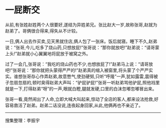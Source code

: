 # 一屁断交

从前,有张姓赵姓两个人很要好,遂结为异姓弟兄。张比赵大一岁,故称张哥,赵就为赵弟了。哥俩很合得来,得失从不计较。

一日,俩人出去作买卖,见天黑就住店,俩人包了一张床。饭后就寝。睡下不久,赵弟说：“张哥,今儿,吃多了烧山药,只想放屁!”张哥说：“那你就放吧!”赵弟说：“请哥蒙上头!”赵弟就小心翼翼地将屁放于被窝之外。

过了一会几,张哥说：“我吃的烧山药也不少,也想放屁了!”赵弟马上说：“请哥放吧!”张哥说：“那你就把头蒙得严严的!”赵弟真的缩入被窗里,将头蒙了个严严实实。谁想张哥存心作弄赵弟,故意憋气,使劲硬努,只听“呼隆”一声,犹如露雷,震得被子忽扇忽扇的,顿时臭得赵弟大声叫：“驴屁驴屁!”张哥一听赵弟骂他驴屁,照他裆里就是一下,打得赵弟“呀”的一声,眼就白瞪,腿就发硬,口里的白沫忽嘟忽嘟冒出来。

张哥一看,竟然闹出了人命,立即大喊大叫起来,惊动了全店的客人,都来设法抢救,好容易救活了赵弟。赵弟二话没说,连夜起身回家,从此,他俩再也不亲近了。

---

搜集整理：李振宇
